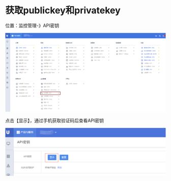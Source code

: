 

# 获取publickey和privatekey

位置：监控管理-》API密钥

![](/images/opintro/api_key.png)

点击【显示】，通过手机获取验证码后查看API密钥

![](/images/opintro/api密钥.png)
